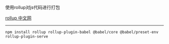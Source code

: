 
使用rollup对js代码进行打包

[rollup 中文网](https://www.rollupjs.com/guide/tutorial/#%E5%88%9B%E5%BB%BA%E7%AC%AC%E4%B8%80%E4%B8%AAbundlecreating-your-first-bundle)

---

```
npm install rollup rollup-plugin-babel @babel/core @babel/preset-env rollup-plugin-serve

```